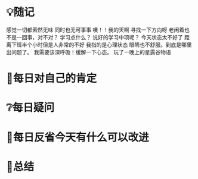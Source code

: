 # 💡随记
感觉一切都索然无味
同时也无可事事
噢！！我的天啊
寻找一下方向呀
老闲着也不是一回事，对不对？
学习点什么？
说好的学习中项呢？
今天状态太不好了
距离下班半个小时但是人非常的不好
我指的是心理状态
眼睛也不舒服。到底是哪里出问题了。
我需要该深呼吸！缓解一下心态。
玩了一晚上的星露谷物语










# 🥇每日对自己的肯定




# ❔每日疑问
 
# 💭每日反省今天有什么可以改进

# 🎈总结


